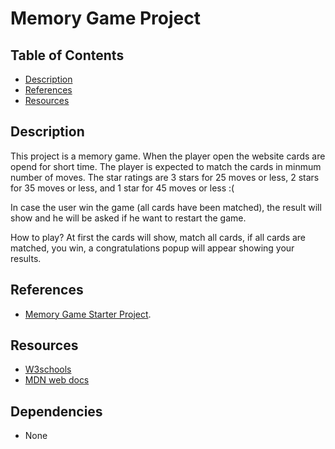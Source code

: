 # Memory Game Project

## Table of Contents

- [Description](#Description)
- [References](#References)
- [Resources](#Resources)

## Description

This project is a memory game. When the player open the website cards are opend for short time. The player is expected to match the cards in minmum number of moves. The star ratings are 3 stars for 25 moves or less, 2 stars for 35 moves or less, and 1 star for 45 moves or less :(

In case the user win the game (all cards have been matched), the result will show and he will be asked if he want to restart the game.

How to play? At first the cards will show, match all cards, if all cards are matched, you win, a congratulations popup will appear showing your results.

## References

- [Memory Game Starter Project](https://github.com/udacity/fend-project-memory-game).

## Resources

- [W3schools](https://www.w3schools.com/)
- [MDN web docs](https://developer.mozilla.org/en-US/)

## Dependencies

- None
